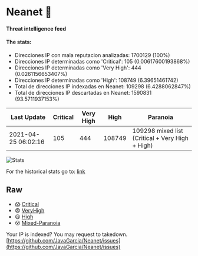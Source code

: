 # Neanet :hocho:
#### Threat intelligence feed
#### The stats:

- Direcciones IP con mala reputacion analizadas: 1700129 (100%)
- Direcciones IP determinadas como 'Critical':  105 (0.00617600193868%)
- Direcciones IP determinadas como 'Very High':  444 (0.0261156653407%)
- Direcciones IP determinadas como 'High':  108749 (6.39651461742)
- Total de direcciones IP indexadas en Neanet:  109298 (6.4288062847%)
- Total de direcciones IP descartadas en Neanet:  1590831 (93.5711937153%)

| Last Update | Critical | Very High | High | Paranoia |
| --- | --- | --- | --- | --- |
| 2021-04-25 06:02:16 | 105 | 444 | 108749 | 109298 mixed list (Critical + Very High + High)|

![Stats](https://docs.google.com/spreadsheets/d/e/2PACX-1vSnaNMIXVabIpDJjufMlzH7poXnshF3mgd8Is1g9ytUEzVsP5my4Trn8f-xkoLLQ38xpL3HtmUexLo6/pubchart?oid=501124687&format=image)

For the historical stats go to: [link](/stats.csv)
## Raw
- :scream: [Critical](https://raw.githubusercontent.com/JavaGarcia/Neanet/master/blacklists/neanet_critical.txt)
- :fearful: [VeryHigh](https://raw.githubusercontent.com/JavaGarcia/Neanet/master/blacklists/neanet_veryHigh.txtt)
- :frowning: [High](https://raw.githubusercontent.com/JavaGarcia/Neanet/master/blacklists/neanet_high.txt)
- :dizzy_face: [Mixed-Paranoia](https://raw.githubusercontent.com/JavaGarcia/Neanet/master/blacklists/neanet_all.txt)


Your IP is indexed? You may request to takedown. [https://github.com/JavaGarcia/Neanet/issues](https://github.com/JavaGarcia/Neanet/issues)















































































































































































































































































































































































































































































































































































































































































































































































































































































































































































































































































































































































































































































































































































































































































































































































































































































































































































































































































































































































































































































































































































































































































































































































































































































































































































































































































































































































































































































































































































































































































































































































































































































































































































































































































































































































































































































































































































































































































































































































































































































































































































































































































































































































































































































































































































































































































































































































































































































































































































































































































































































































































































































































































































































































































































































































































































































































































































































































































































































































































































































